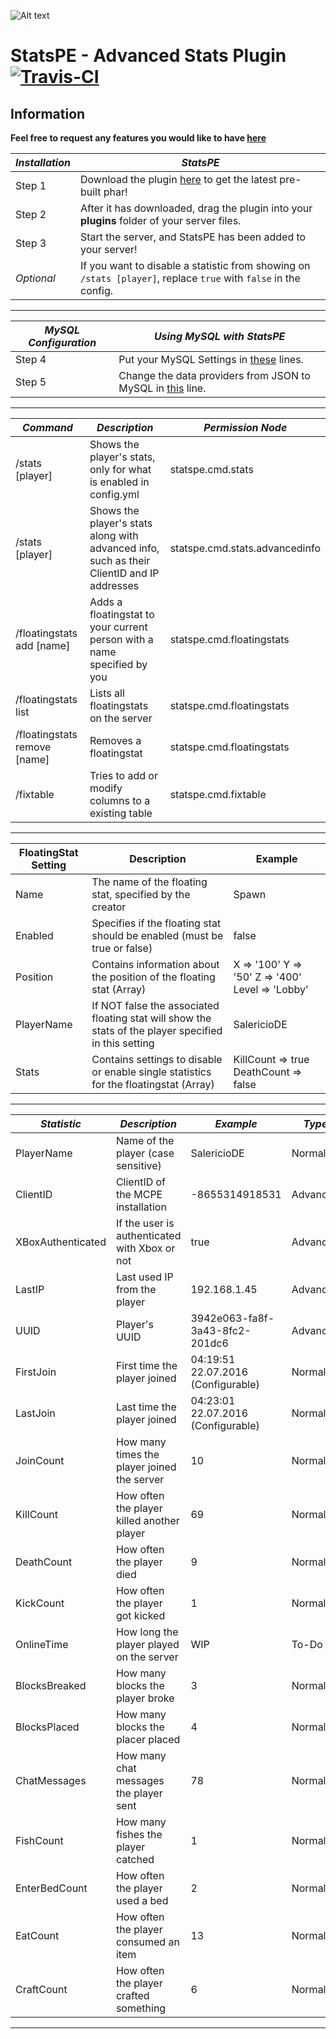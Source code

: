 ![Alt text](https://salmonde.de/MCPE-Plugins/Pictures/StatsPE/StatsPE.png "StatsPE Icon")

# StatsPE - Advanced Stats Plugin [![Travis-CI](https://travis-ci.org/SalmonGER/StatsPE.svg?branch=master)](https://travis-ci.org/SalmonGER/StatsPE)

## Information

**Feel free to request any features you would like to have [here](https://github.com/SalmonGER/StatsPE/issues/1)**

**_Installation_** | **_StatsPE_**
------------------ | -------------------------------------------------------------------------------------------------------------------
Step 1             | Download the plugin [here](https://github.com/SalmonGER/StatsPE/releases/latest/) to get the latest pre-built phar!
Step 2             | After it has downloaded, drag the plugin into your **plugins** folder of your server files.
Step 3             | Start the server, and StatsPE has been added to your server!
_Optional_         | If you want to disable a statistic from showing on `/stats [player]`, replace `true` with `false` in the config.

--------------------------------------------------------------------------------

**_MySQL Configuration_** | **_Using MySQL with StatsPE_**
------------------------- | ---------------------------------------------------------------------------------------------------------------------------------------
Step 4                    | Put your MySQL Settings in [these](https://github.com/SalmonGER/StatsPE/blob/master/resources/config.yml#L41-L45) lines.
Step 5                    | Change the data providers from JSON to MySQL in [this](https://github.com/SalmonGER/StatsPE/blob/master/resources/config.yml#L38) line.

--------------------------------------------------------------------------------

**_Command_**                | **_Description_**                                                                          | **_Permission Node_**
---------------------------- | ------------------------------------------------------------------------------------------ | ------------------------------
/stats [player]              | Shows the player's stats, only for what is enabled in config.yml                           | statspe.cmd.stats
/stats [player]              | Shows the player's stats along with advanced info, such as their ClientID and IP addresses | statspe.cmd.stats.advancedinfo
/floatingstats add [name]    | Adds a floatingstat to your current person with a name specified by you                    | statspe.cmd.floatingstats
/floatingstats list          | Lists all floatingstats on the server                                                      | statspe.cmd.floatingstats
/floatingstats remove [name] | Removes a floatingstat                                                                     | statspe.cmd.floatingstats
/fixtable                    | Tries to add or modify columns to a existing table                                         | statspe.cmd.fixtable

--------------------------------------------------------------------------------

**FloatingStat Setting** | **Description**                                                                                       | **Example**
------------------------ | ----------------------------------------------------------------------------------------------------- | ------------------------------------------------
Name                     | The name of the floating stat, specified by the creator                                               | Spawn
Enabled                  | Specifies if the floating stat should be enabled (must be true or false)                              | false
Position                 | Contains information about the position of the floating stat (Array)                                  | X => '100' Y => '50' Z => '400' Level => 'Lobby'
PlayerName               | If NOT false the associated floating stat will show the stats of the player specified in this setting | SalericioDE
Stats                    | Contains settings to disable or enable single statistics for the floatingstat (Array)                 | KillCount => true DeathCount => false

--------------------------------------------------------------------------------

**_Statistic_**   | **_Description_**                             | **_Example_**                      | **_Type_**
----------------- | --------------------------------------------- | ---------------------------------- | ----------
PlayerName        | Name of the player (case sensitive)           | SalericioDE                        | Normal
ClientID          | ClientID of the MCPE installation             | -8655314918531                     | Advanced
XBoxAuthenticated | If the user is authenticated with Xbox or not | true                               | Advanced
LastIP            | Last used IP from the player                  | 192.168.1.45                       | Advanced
UUID              | Player's UUID                                 | 3942e063-fa8f-3a43-8fc2-201dc6     | Advanced
FirstJoin         | First time the player joined                  | 04:19:51 22.07.2016 (Configurable) | Normal
LastJoin          | Last time the player joined                   | 04:23:01 22.07.2016 (Configurable) | Normal
JoinCount         | How many times the player joined the server   | 10                                 | Normal
KillCount         | How often the player killed another player    | 69                                 | Normal
DeathCount        | How often the player died                     | 9                                  | Normal
KickCount         | How often the player got kicked               | 1                                  | Normal
OnlineTime        | How long the player played on the server      | WIP                                | To-Do
BlocksBreaked     | How many blocks the player broke              | 3                                  | Normal
BlocksPlaced      | How many blocks the placer placed             | 4                                  | Normal
ChatMessages      | How many chat messages the player sent        | 78                                 | Normal
FishCount         | How many fishes the player catched            | 1                                  | Normal
EnterBedCount     | How often the player used a bed               | 2                                  | Normal
EatCount          | How often the player consumed an item         | 13                                 | Normal
CraftCount        | How often the player crafted something        | 6                                  | Normal

--------------------------------------------------------------------------------
